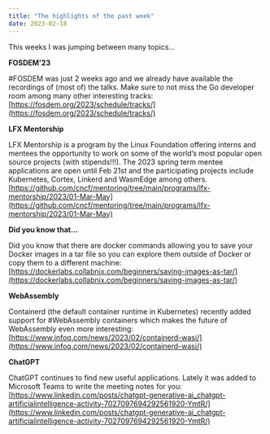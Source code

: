 ```yaml
---
title: "The highlights of the past week"
date: 2023-02-18
---
```


This weeks I was jumping between many topics... 


**FOSDEM'23**

#FOSDEM was just 2 weeks ago and we already have available the recordings of (most of) the talks.
Make sure to not miss the Go developer room among many other interesting tracks: [https://fosdem.org/2023/schedule/tracks/](https://fosdem.org/2023/schedule/tracks/)


**LFX Mentorship**

LFX Mentorship is a program by the Linux Foundation offering interns and mentees the opportunity to work
on some of the world’s most popular open source projects (with stipends!!!).
The 2023 spring term mentee applications are open until Feb 21st and the participating projects include
Kubernetes, Cortex, Linkerd and WasmEdge among others. [https://github.com/cncf/mentoring/tree/main/programs/lfx-mentorship/2023/01-Mar-May](https://github.com/cncf/mentoring/tree/main/programs/lfx-mentorship/2023/01-Mar-May)


**Did you know that…**

Did you know that there are docker commands allowing you to save your Docker images in a tar file
so you can explore them outside of Docker or copy them to a different machine: [https://dockerlabs.collabnix.com/beginners/saving-images-as-tar/](https://dockerlabs.collabnix.com/beginners/saving-images-as-tar/)


**WebAssembly**

Containerd (the default container runtime in Kubernetes) recently added support for #WebAssembly containers
which makes the future of WebAssembly even more interesting: [https://www.infoq.com/news/2023/02/containerd-wasi/](https://www.infoq.com/news/2023/02/containerd-wasi/)


**ChatGPT**

ChatGPT continues to find new useful applications.
Lately it was added to Microsoft Teams to write the meeting notes for you: [https://www.linkedin.com/posts/chatgpt-generative-ai_chatgpt-artificialintelligence-activity-7027097694292561920-YmtR/](https://www.linkedin.com/posts/chatgpt-generative-ai_chatgpt-artificialintelligence-activity-7027097694292561920-YmtR/)
